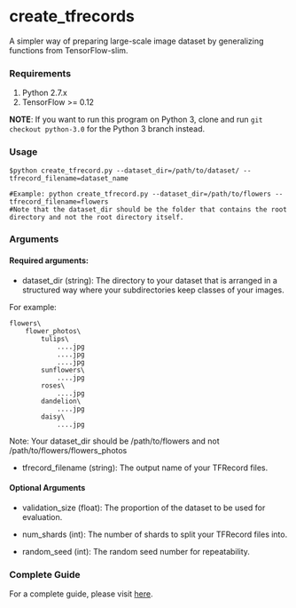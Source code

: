 # create_tfrecords
A simpler way of preparing large-scale image dataset by generalizing functions from TensorFlow-slim.

### Requirements
1. Python 2.7.x
2. TensorFlow >= 0.12

**NOTE**: If you want to run this program on Python 3, clone and run `git checkout python-3.0` for the Python 3 branch instead.

### Usage

    $python create_tfrecord.py --dataset_dir=/path/to/dataset/ --tfrecord_filename=dataset_name

    #Example: python create_tfrecord.py --dataset_dir=/path/to/flowers --tfrecord_filename=flowers
    #Note that the dataset_dir should be the folder that contains the root directory and not the root directory itself.

### Arguments

#### Required arguments:


- dataset_dir (string): The directory to your dataset that is arranged in a structured way where your subdirectories keep classes of your images. 

For example:

    flowers\
        flower_photos\
            tulips\
                ....jpg
                ....jpg
                ....jpg
            sunflowers\
                ....jpg
            roses\
                ....jpg
            dandelion\
                ....jpg
            daisy\
                ....jpg

  Note: Your dataset_dir should be /path/to/flowers and not /path/to/flowers/flowers_photos

- tfrecord_filename (string): The output name of your TFRecord files.

#### Optional Arguments
- validation_size (float): The proportion of the dataset to be used for evaluation.

- num_shards (int): The number of shards to split your TFRecord files into.

- random_seed (int): The random seed number for repeatability.

### Complete Guide
For a complete guide, please visit [here](https://kwotsin.github.io/tech/2017/01/29/tfrecords.html).
